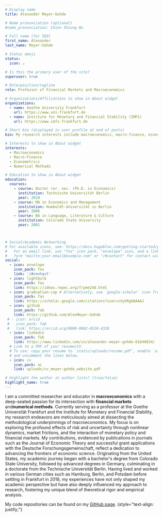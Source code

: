 ```yaml
---
# Display name
title: Alexander Meyer-Gohde

# Name pronunciation (optional)
#name_pronunciation: Chien Shiung Wu

# Full name (for SEO)
first_name: Alexander
last_name: Meyer-Gohde

# Status emoji
status:
  icon: ☕️

# Is this the primary user of the site?
superuser: true

# Role/position/tagline
role: Professor of Financial Markets and Macroeconomics 

# Organizations/Affiliations to show in About widget
organizations:
  - name: Goethe University Frankfurt
    url: https://www.uni-frankfurt.de
  - name: Institute for Monetary and Financial Stability (IMFS)
    url: https://www.imfs-frankfurt.de

# Short bio (displayed in user profile at end of posts)
bio: My research interests include macroeconomics, macro-finance, econometrics, and numerical methods

# Interests to show in About widget
interests:
  - Macroeconomics
  - Macro-Finance
  - Econometrics 
  - Numerical Methods

# Education to show in About widget
education:
  courses:
    - course: Doctor rer. oec. (Ph.D. in Economics)
      institution: Technische Universität Berlin
      year: 2010
    - course: MA in Economics and Management
      institution: Humboldt-Universität zu Berlin
      year: 2006
    - course: BA in Language, Literature & Culture
      institution: Colorado State University
      year: 2001



# Social/Academic Networking
# For available icons, see: https://docs.hugoblox.com/getting-started/page-builder/#icons
#   For an email link, use "fas" icon pack, "envelope" icon, and a link in the
#   form "mailto:your-email@example.com" or "/#contact" for contact widget.
social:
  - icon: envelope
    icon_pack: fas
    link: '/#contact'
  - icon: lightbulb
    icon_pack: fas
    link: https://ideas.repec.org/f/pme248.html
  - icon: graduation-cap # Alternatively, use `google-scholar` icon from `ai` icon pack
    icon_pack: fas
    link: https://scholar.google.com/citations?user=zVyhRg8AAAAJ
  - icon: github
    icon_pack: fab
    link: https://github.com/AlexMeyer-Gohde
 # - icon: orcid
 #   icon_pack: fab
 #   link: https://orcid.org/0000-0002-0538-4328
  - icon: linkedin
    icon_pack: fab
    link: https://www.linkedin.com/in/alexander-meyer-gohde-61b46034/
  # Link to a PDF of your resume/CV.
  # To use: copy your resume to `static/uploads/resume.pdf`, enable `ai` icons in `params.yaml`,
  # and uncomment the lines below.
  - icon: cv
    icon_pack: ai
    link: uploads/cv_meyer-gohde_website.pdf

# Highlight the author in author lists? (true/false)
highlight_name: true
---
```

I am a committed researcher and educator in <b>macroeconomics</b> with a deep-seated passion for its intersection with <b>financial markets</b> and<b>numerical methods</b>. Currently serving as a professor at the Goethe Universität Frankfurt and the Institute for Monetary and Financial Stability, my research endeavors are meticulously aimed at dissecting the methodological underpinnings of macroeconomics. My focus is on exploring the profound effects of risk and uncertainty through nonlinear dynamics, market frictions, and the interaction of monetary policy and financial markets. My contributions, evidenced by publications in journals such as the Journal of Economic Theory and successful grant applications with the Deutsche Forschungsgemeinschaft, reflect a dedication to advancing the frontiers of economic science. Originating from the United States, my academic journey began with a bachelor's degree from Colorado State University, followed by advanced degrees in Germany, culminating in a doctorate from the Technische Universität Berlin. Having lived and worked in various German cities such as Hamburg, Berlin, and Potsdam before settling in Frankfurt in 2018, my experiences have not only shaped my academic perspective but have also deeply influenced my approach to research, fostering my unique blend of theoretical rigor and empirical analysis.

My code repositories can be found on my <a href="https://github.com/AlexMeyer-Gohde">GitHub page</a>.
{style="text-align: justify;"}
